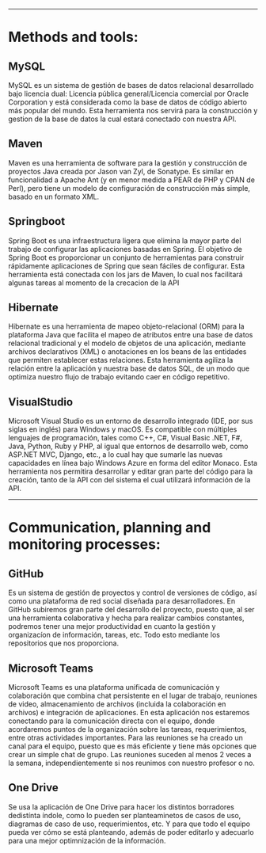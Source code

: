 ***
# Methods and tools:

## MySQL
MySQL es un sistema de gestión de bases de datos relacional desarrollado bajo licencia dual: Licencia pública general/Licencia comercial por Oracle Corporation y está considerada como la base de datos de código abierto más popular del mundo.
Esta herramienta nos servirá para la construcción y gestion de la base de datos la cual estará conectado con nuestra API.

## Maven 
Maven es una herramienta de software para la gestión y construcción de proyectos Java creada por Jason van Zyl, de Sonatype. Es similar en funcionalidad a Apache Ant (y en menor medida a PEAR de PHP y CPAN de Perl), pero tiene un modelo de configuración de construcción más simple, basado en un formato XML.

## Springboot
Spring Boot es una infraestructura ligera que elimina la mayor parte del trabajo de configurar las aplicaciones basadas en Spring. El objetivo de Spring Boot es proporcionar un conjunto de herramientas para construir rápidamente aplicaciones de Spring que sean fáciles de configurar.
Esta herramienta está conectada con los jars de Maven, lo cual nos facilitará algunas tareas al momento de la crecacion de la API

## Hibernate
Hibernate es una herramienta de mapeo objeto-relacional (ORM) para la plataforma Java que facilita el mapeo de atributos entre una base de datos relacional tradicional y el modelo de objetos de una aplicación, mediante archivos declarativos (XML) o anotaciones en los beans de las entidades que permiten establecer estas relaciones.
Esta herramienta agiliza la relación entre la aplicación y nuestra base de datos SQL, de un modo que optimiza nuestro flujo de trabajo evitando caer en código repetitivo.

## VisualStudio
Microsoft Visual Studio es un entorno de desarrollo integrado (IDE, por sus siglas en inglés) para Windows y macOS. Es compatible con múltiples lenguajes de programación, tales como C++, C#, Visual Basic .NET, F#, Java, Python, Ruby y PHP, al igual que entornos de desarrollo web, como ASP.NET MVC, Django, etc., a lo cual hay que sumarle las nuevas capacidades en línea bajo Windows Azure en forma del editor Monaco.
Esta herramienta nos permitira desarrollar y editar gran parte del código para la creación, tanto de la API con del sistema el cual utilizará información de la API.

***
# Communication, planning and monitoring processes: 

## GitHub
Es un sistema de gestión de proyectos y control de versiones de código, así como una plataforma de red social diseñada para desarrolladores.
En GitHub subiremos gran parte del desarrollo del proyecto, puesto que, al ser una herramienta colaborativa y hecha para realizar cambios constantes, podremos tener una mejor productividad en cuanto la gestión y organizacíon de información, tareas, etc. Todo esto mediante los repositorios que nos proporciona.

## Microsoft Teams
Microsoft Teams es una plataforma unificada de comunicación y colaboración que combina chat persistente en el lugar de trabajo, reuniones de video, almacenamiento de archivos (incluida la colaboración en archivos) e integración de aplicaciones.
En esta aplicación nos estaremos conectando para la comunicación directa con el equipo, donde acordaremos puntos de la organización sobre las tareas, requerimientos, entre otras actividades importantes.
Para las reuniones se ha creado un canal para el equipo, puesto que es más eficiente y tiene más opciones que crear un simple chat de grupo. Las reuniones suceden al menos 2 veces a la semana, independientemente si nos reunimos con nuestro profesor o no.

## One Drive

Se usa la aplicación de One Drive para hacer los distintos borradores dedistínta índole, como lo pueden ser planteaminetos de casos de uso, diagramas de caso de uso, requerimientos, etc. Y para que todo el equipo pueda ver cómo se está planteando, además de poder editarlo y adecuarlo para una mejor optimnización de la información.
